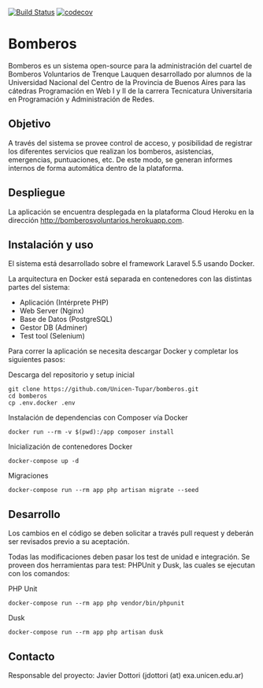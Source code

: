 [![Build Status](https://travis-ci.org/Unicen-Tupar/bomberos.svg?branch=master)](https://travis-ci.org/Unicen-Tupar/bomberos)
[![codecov](https://codecov.io/gh/Unicen-Tupar/bomberos/branch/master/graph/badge.svg)](https://codecov.io/gh/Unicen-Tupar/bomberos)

Bomberos
================

Bomberos es un sistema open-source para la administración del cuartel de Bomberos Voluntarios de Trenque Lauquen desarrollado por alumnos de la Universidad Nacional del Centro de la Provincia de Buenos Aires para las cátedras Programación en Web I y II de la carrera Tecnicatura Universitaria en Programación y Administración de Redes.

## Objetivo

A través del sistema se provee control de acceso, y posibilidad de registrar los diferentes servicios que realizan los bomberos, asistencias, emergencias, puntuaciones, etc. De este modo, se generan informes internos de forma automática dentro de la plataforma.

## Despliegue

La aplicación se encuentra desplegada en la plataforma Cloud Heroku en la dirección http://bomberosvoluntarios.herokuapp.com.

## Instalación y uso

El sistema está desarrollado sobre el framework Laravel 5.5 usando Docker.

La arquitectura en Docker está separada en contenedores con las distintas partes del sistema:

* Aplicación (Intérprete PHP)
* Web Server (Nginx)
* Base de Datos (PostgreSQL)
* Gestor DB (Adminer)
* Test tool (Selenium)

Para correr la aplicación se necesita descargar Docker y completar los siguientes pasos:

Descarga del repositorio y setup inicial

```
git clone https://github.com/Unicen-Tupar/bomberos.git
cd bomberos
cp .env.docker .env
```

Instalación de dependencias con Composer vía Docker

```
docker run --rm -v $(pwd):/app composer install
```

Inicialización de contenedores Docker

```
docker-compose up -d
```

Migraciones

```
docker-compose run --rm app php artisan migrate --seed
```

## Desarrollo

Los cambios en el código se deben solicitar a través pull request y deberán ser revisados previo a su aceptación.

Todas las modificaciones deben pasar los test de unidad e integración. Se proveen dos herramientas para test: PHPUnit y Dusk, las cuales se ejecutan con los comandos:

PHP Unit

```
docker-compose run --rm app php vendor/bin/phpunit
```

Dusk
```
docker-compose run --rm app php artisan dusk
```

## Contacto

Responsable del proyecto: Javier Dottori (jdottori (at) exa.unicen.edu.ar)
